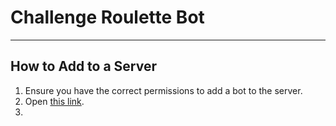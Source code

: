 # Challenge Roulette Bot
----

## How to Add to a Server
1. Ensure you have the correct permissions to add a bot to the server.
2. Open [this link](https://discord.com/api/oauth2/authorize?client_id=765578324860600362&permissions=2048&scope=bot).
3. 
